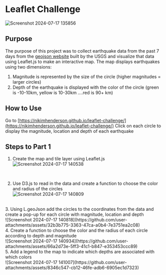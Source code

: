 # Leaflet Challenge
![Screenshot 2024-07-17 135856](https://github.com/user-attachments/assets/aa0041fd-34ed-477e-a53e-d2d0d7cfabc9)

## Purpose
The purpose of this project was to collect earthquake data from the past 7 days from the [geojson website](https://earthquake.usgs.gov/earthquakes/feed/v1.0/geojson.php) built by the USGS and visualize that data using Leaflet.js to make an interactive map.
The map displays earthquakes using two dimensions:
1. Magnitude is represented by the size of the circle (higher magnitudes = larger circles)
2. Depth of the earthquake is displayed with the color of the circle (green is -10-10km, yellow is 10-30km ....red is 90+ km)

## How to Use
Go to [https://nikimhenderson.github.io/leaflet-challenge/](https://nikimhenderson.github.io/leaflet-challenge/)
Click on each circle to display the magnitude, location and depth of each earthquake

## Steps to Part 1
1. Create the map and tile layer using Leaflet.js <br/>
![Screenshot 2024-07-17 140538](https://github.com/user-attachments/assets/d7c0d233-2267-49b8-84c3-019eaa795773)
<br/>

2. Use D3.js to read in the data and create a function to choose the color and radius of the circles <br/>
![Screenshot 2024-07-17 140809](https://github.com/user-attachments/assets/8235a47e-51d6-4dc9-8adc-2292d56af847)

<br/>
3. Using L.geoJson add the circles to the coordinates from the data and create a pop-up for each circle with magnitude, location and depth <br/>
![Screenshot 2024-07-17 140818](https://github.com/user-attachments/assets/32b3b775-3363-47ca-a0b4-7e3751ea2c08)
<br/>
4. Create a function to choose the color and the radius of each circle according to depth and magnitude <br/>
![Screenshot 2024-07-17 140934](https://github.com/user-attachments/assets/66a2d73e-5ff3-41c1-b847-e353453ccc89)
<br/>
5. Add a legend to the map to indicate which depths are associated with which colors <br/>
![Screenshot 2024-07-17 141007](https://github.com/user-attachments/assets/8346c547-cb12-46fe-adb6-6905ec1d7323)

